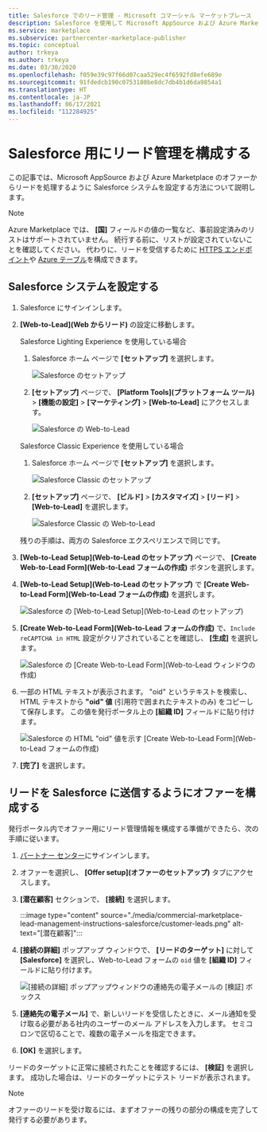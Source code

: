 ```yaml
---
title: Salesforce でのリード管理 - Microsoft コマーシャル マーケットプレース
description: Salesforce を使用して Microsoft AppSource および Azure Marketplace のリードを構成する方法について説明します
ms.service: marketplace
ms.subservice: partnercenter-marketplace-publisher
ms.topic: conceptual
author: trkeya
ms.author: trkeya
ms.date: 03/30/2020
ms.openlocfilehash: f059e39c97f66d07caa529ec4f6592fd8efe689e
ms.sourcegitcommit: 91fdedcb190c0753180be8dc7db4b1d6da9854a1
ms.translationtype: HT
ms.contentlocale: ja-JP
ms.lasthandoff: 06/17/2021
ms.locfileid: "112284925"
---
```

# <a name="configure-lead-management-for-salesforce"></a>Salesforce 用にリード管理を構成する

この記事では、Microsoft AppSource および Azure Marketplace のオファーからリードを処理するように Salesforce システムを設定する方法について説明します。

> [!NOTE]
> Azure Marketplace では、 **[国]** フィールドの値の一覧など、事前設定済みのリストはサポートされていません。 続行する前に、リストが設定されていないことを確認してください。 代わりに、リードを受信するために [HTTPS エンドポイント](./commercial-marketplace-lead-management-instructions-https.md)や [Azure テーブル](./commercial-marketplace-lead-management-instructions-azure-table.md)を構成できます。

## <a name="set-up-your-salesforce-system"></a>Salesforce システムを設定する

1. Salesforce にサインインします。
1. **[Web-to-Lead]\(Web からリード\)** の設定に移動します。 
    
    Salesforce Lighting Experience を使用している場合
    1. Salesforce ホーム ページで **[セットアップ]** を選択します。

       ![Salesforce のセットアップ](./media/commercial-marketplace-lead-management-instructions-salesforce/salesforce-1.png)

    1. **[セットアップ]** ページで、 **[Platform Tools]\(プラットフォーム ツール\)**  >  **[機能の設定]**  >  **[マーケティング]**  >  **[Web-to-Lead]** にアクセスします。

        ![Salesforce の Web-to-Lead](./media/commercial-marketplace-lead-management-instructions-salesforce/salesforce-2.png)

    Salesforce Classic Experience を使用している場合

    1. Salesforce ホーム ページで **[セットアップ]** を選択します。

       ![Salesforce Classic のセットアップ](./media/commercial-marketplace-lead-management-instructions-salesforce/salesforce-classic-setup.png)

    1. **[セットアップ]** ページで、 **[ビルド]**  >  **[カスタマイズ]**  >  **[リード]**  >  **[Web-to-Lead]** を選択します。

        ![Salesforce Classic の Web-to-Lead](./media/commercial-marketplace-lead-management-instructions-salesforce/salesforce-classic-web-to-lead.png)

   残りの手順は、両方の Salesforce エクスペリエンスで同じです。

1. **[Web-to-Lead Setup]\(Web-to-Lead のセットアップ\)** ページで、 **[Create Web-to-Lead Form]\(Web-to-Lead フォームの作成\)** ボタンを選択します。
1. **[Web-to-Lead Setup]\(Web-to-Lead のセットアップ\)** で **[Create Web-to-Lead Form]\(Web-to-Lead フォームの作成\)** を選択します。

    ![Salesforce の [Web-to-Lead Setup]\(Web-to-Lead のセットアップ\)](./media/commercial-marketplace-lead-management-instructions-salesforce/salesforce-3.png)

1. **[Create Web-to-Lead Form]\(Web-to-Lead フォームの作成\)** で、`Include reCAPTCHA in HTML` 設定がクリアされていることを確認し、 **[生成]** を選択します。

    ![Salesforce の [Create Web-to-Lead Form]\(Web-to-Lead ウィンドウの作成\)](./media/commercial-marketplace-lead-management-instructions-salesforce/salesforce-4.png)

1. 一部の HTML テキストが表示されます。 "oid" というテキストを検索し、HTML テキストから **"oid" 値** (引用符で囲まれたテキストのみ) をコピーして保存します。 この値を発行ポータル上の **[組織 ID]** フィールドに貼り付けます。

    ![Salesforce の HTML "oid" 値を示す [Create Web-to-Lead Form]\(Web-to-Lead フォームの作成\)](./media/commercial-marketplace-lead-management-instructions-salesforce/salesforce-5.png)

1. **[完了]** を選択します。

## <a name="configure-your-offer-to-send-leads-to-salesforce"></a>リードを Salesforce に送信するようにオファーを構成する

発行ポータル内でオファー用にリード管理情報を構成する準備ができたら、次の手順に従います。

1. [パートナー センター](https://go.microsoft.com/fwlink/?linkid=2165290)にサインインします。

1. オファーを選択し、 **[Offer setup]\(オファーのセットアップ\)** タブにアクセスします。

1. **[潜在顧客]** セクションで、 **[接続]** を選択します。

    :::image type="content" source="./media/commercial-marketplace-lead-management-instructions-salesforce/customer-leads.png" alt-text="[潜在顧客]":::

1. **[接続の詳細]** ポップアップ ウィンドウで、 **[リードのターゲット]** に対して **[Salesforce]** を選択し、Web-to-Lead フォームの `oid` 値を **[組織 ID]** フィールドに貼り付けます。

    ![[接続の詳細] ポップアップウィンドウの連絡先の電子メールの [検証] ボックス](./media/commercial-marketplace-lead-management-instructions-salesforce/salesforce-connection-details.png)

1. **[連絡先の電子メール]** で、新しいリードを受信したときに、メール通知を受け取る必要がある社内のユーザーのメール アドレスを入力します。 セミコロンで区切ることで、複数の電子メールを指定できます。

1. **[OK]** を選択します。

リードのターゲットに正常に接続されたことを確認するには、 **[検証]** を選択します。 成功した場合は、リードのターゲットにテスト リードが表示されます。

>[!NOTE]
>オファーのリードを受け取るには、まずオファーの残りの部分の構成を完了して発行する必要があります。
